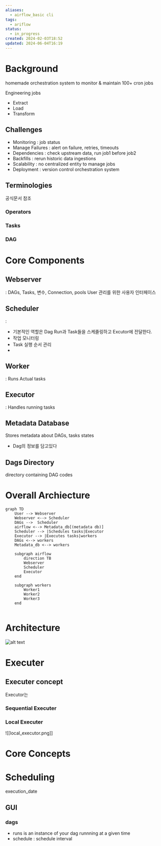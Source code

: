 ```yaml
---
aliases:
  - airflow_basic cli
tags:
  - ariflow
status:
  - in_progress
created: 2024-02-03T18:52
updated: 2024-06-04T16:19
---
```


# Background

homemade orchestration system to monitor & maintain 100+ cron jobs

Engineering jobs

- Extract
- Load
- Transform

## Challenges

- Monitoring : job status
- Manage Failures : alert on failure, retries, timeouts
- Dependencies : check upstream data, run job1 before job2
- Backfills : rerun historic data ingestions
- Scalability : no centralized entity to manage jobs
- Deployment : version control orchestration system

## Terminologies

공식문서 참조

### Operators

### Tasks

### DAG

# Core Components


## Webserver


: DAGs, Tasks, 변수, Connection, pools User 관리를 위한 사용자 인터페이스

## Scheduler

: 
- 기본적인 역할은 Dag Run과 Task들을 스케줄링하고 Excutor에 전달한다.
- 작업 모니터링
- Task 실행 순서 관리
- 
## Worker

: Runs Actual tasks

## Executor

: Handles running tasks


## Metadata Database

Stores metadata about DAGs, tasks states

- Dag의 정보를 담고있다

## Dags Directory

directory containing DAG codes

# Overall Archiecture

```mermaid
graph TD
    User --> Webserver
    Webserver <--> Scheduler
    DAGs -->  Scheduler
    airflow <--> Metadata_db[(metadata db)]
    Scheduler --> |Schedules tasks|Executor
    Executor --> |Executes tasks|workers
    DAGs <--> workers
    Metadata_db <--> workers

    subgraph airflow
        direction TB
        Webserver
        Scheduler
        Executor
    end

    subgraph workers
        Worker1
        Worker2
        Worker3
    end


```

# Architecture

![alt text](image.png)

# Executer

## Executer concept

Executor는

### Sequential Executer

### Local Executer

![[local_executor.png]]

# Core Concepts

# Scheduling

execution_date

## GUI

### dags

- runs is an instance of your dag runnning at a given time
- schedule : schedule interval
